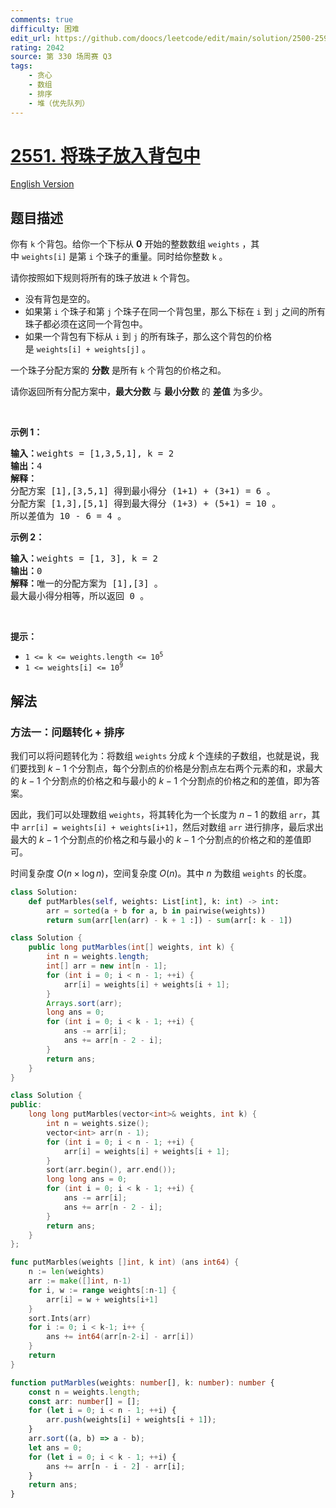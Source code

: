 ```yaml
---
comments: true
difficulty: 困难
edit_url: https://github.com/doocs/leetcode/edit/main/solution/2500-2599/2551.Put%20Marbles%20in%20Bags/README.md
rating: 2042
source: 第 330 场周赛 Q3
tags:
    - 贪心
    - 数组
    - 排序
    - 堆（优先队列）
---
```


<!-- problem:start -->

# [2551. 将珠子放入背包中](https://leetcode.cn/problems/put-marbles-in-bags)

[English Version](/solution/2500-2599/2551.Put%20Marbles%20in%20Bags/README_EN.md)

## 题目描述

<!-- description:start -->

<p>你有&nbsp;<code>k</code>&nbsp;个背包。给你一个下标从 <strong>0</strong>&nbsp;开始的整数数组&nbsp;<code>weights</code>&nbsp;，其中&nbsp;<code>weights[i]</code>&nbsp;是第&nbsp;<code>i</code>&nbsp;个珠子的重量。同时给你整数 <code>k</code>&nbsp;。</p>

<p>请你按照如下规则将所有的珠子放进&nbsp;<code>k</code>&nbsp;个背包。</p>

<ul>
	<li>没有背包是空的。</li>
	<li>如果第&nbsp;<code>i</code>&nbsp;个珠子和第&nbsp;<code>j</code>&nbsp;个珠子在同一个背包里，那么下标在&nbsp;<code>i</code>&nbsp;到&nbsp;<code>j</code>&nbsp;之间的所有珠子都必须在这同一个背包中。</li>
	<li>如果一个背包有下标从&nbsp;<code>i</code>&nbsp;到&nbsp;<code>j</code>&nbsp;的所有珠子，那么这个背包的价格是&nbsp;<code>weights[i] + weights[j]</code>&nbsp;。</li>
</ul>

<p>一个珠子分配方案的 <strong>分数</strong>&nbsp;是所有 <code>k</code>&nbsp;个背包的价格之和。</p>

<p>请你返回所有分配方案中，<strong>最大分数</strong>&nbsp;与 <strong>最小分数</strong>&nbsp;的 <strong>差值</strong>&nbsp;为多少。</p>

<p>&nbsp;</p>

<p><strong>示例 1：</strong></p>

<pre><b>输入：</b>weights = [1,3,5,1], k = 2
<b>输出：</b>4
<b>解释：</b>
分配方案 [1],[3,5,1] 得到最小得分 (1+1) + (3+1) = 6 。
分配方案 [1,3],[5,1] 得到最大得分 (1+3) + (5+1) = 10 。
所以差值为 10 - 6 = 4 。
</pre>

<p><strong>示例 2：</strong></p>

<pre><b>输入：</b>weights = [1, 3], k = 2
<b>输出：</b>0
<b>解释：</b>唯一的分配方案为 [1],[3] 。
最大最小得分相等，所以返回 0 。
</pre>

<p>&nbsp;</p>

<p><strong>提示：</strong></p>

<ul>
	<li><code>1 &lt;= k &lt;= weights.length &lt;= 10<sup>5</sup></code></li>
	<li><code>1 &lt;= weights[i] &lt;= 10<sup>9</sup></code></li>
</ul>

<!-- description:end -->

## 解法

<!-- solution:start -->

### 方法一：问题转化 + 排序

我们可以将问题转化为：将数组 `weights` 分成 $k$ 个连续的子数组，也就是说，我们要找到 $k-1$ 个分割点，每个分割点的价格是分割点左右两个元素的和，求最大的 $k-1$ 个分割点的价格之和与最小的 $k-1$ 个分割点的价格之和的差值，即为答案。

因此，我们可以处理数组 `weights`，将其转化为一个长度为 $n-1$ 的数组 `arr`，其中 `arr[i] = weights[i] + weights[i+1]`，然后对数组 `arr` 进行排序，最后求出最大的 $k-1$ 个分割点的价格之和与最小的 $k-1$ 个分割点的价格之和的差值即可。

时间复杂度 $O(n \times \log n)$，空间复杂度 $O(n)$。其中 $n$ 为数组 `weights` 的长度。

<!-- tabs:start -->

```python
class Solution:
    def putMarbles(self, weights: List[int], k: int) -> int:
        arr = sorted(a + b for a, b in pairwise(weights))
        return sum(arr[len(arr) - k + 1 :]) - sum(arr[: k - 1])
```

```java
class Solution {
    public long putMarbles(int[] weights, int k) {
        int n = weights.length;
        int[] arr = new int[n - 1];
        for (int i = 0; i < n - 1; ++i) {
            arr[i] = weights[i] + weights[i + 1];
        }
        Arrays.sort(arr);
        long ans = 0;
        for (int i = 0; i < k - 1; ++i) {
            ans -= arr[i];
            ans += arr[n - 2 - i];
        }
        return ans;
    }
}
```

```cpp
class Solution {
public:
    long long putMarbles(vector<int>& weights, int k) {
        int n = weights.size();
        vector<int> arr(n - 1);
        for (int i = 0; i < n - 1; ++i) {
            arr[i] = weights[i] + weights[i + 1];
        }
        sort(arr.begin(), arr.end());
        long long ans = 0;
        for (int i = 0; i < k - 1; ++i) {
            ans -= arr[i];
            ans += arr[n - 2 - i];
        }
        return ans;
    }
};
```

```go
func putMarbles(weights []int, k int) (ans int64) {
	n := len(weights)
	arr := make([]int, n-1)
	for i, w := range weights[:n-1] {
		arr[i] = w + weights[i+1]
	}
	sort.Ints(arr)
	for i := 0; i < k-1; i++ {
		ans += int64(arr[n-2-i] - arr[i])
	}
	return
}
```

```ts
function putMarbles(weights: number[], k: number): number {
    const n = weights.length;
    const arr: number[] = [];
    for (let i = 0; i < n - 1; ++i) {
        arr.push(weights[i] + weights[i + 1]);
    }
    arr.sort((a, b) => a - b);
    let ans = 0;
    for (let i = 0; i < k - 1; ++i) {
        ans += arr[n - i - 2] - arr[i];
    }
    return ans;
}
```

<!-- tabs:end -->

<!-- solution:end -->

<!-- problem:end -->

